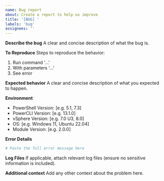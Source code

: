 ```yaml
---
name: Bug report
about: Create a report to help us improve
title: '[BUG] '
labels: 'bug'
assignees: ''
---
```


**Describe the bug**
A clear and concise description of what the bug is.

**To Reproduce**
Steps to reproduce the behavior:
1. Run command '...'
2. With parameters '...'
3. See error

**Expected behavior**
A clear and concise description of what you expected to happen.

**Environment**
- PowerShell Version: [e.g. 5.1, 7.3]
- PowerCLI Version: [e.g. 13.1.0]
- vSphere Version: [e.g. 7.0 U3, 8.0]
- OS: [e.g. Windows 11, Ubuntu 22.04]
- Module Version: [e.g. 2.0.0]

**Error Details**
```powershell
# Paste the full error message here
```

**Log Files**
If applicable, attach relevant log files (ensure no sensitive information is included).

**Additional context**
Add any other context about the problem here.